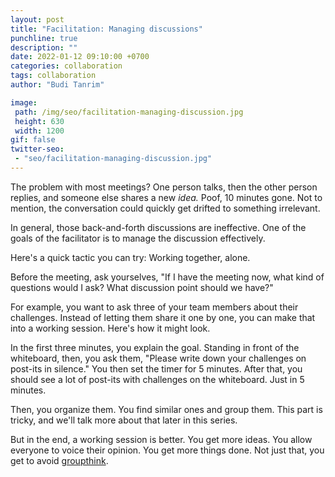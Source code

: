 ```yaml
---
layout: post
title: "Facilitation: Managing discussions"
punchline: true
description: ""
date: 2022-01-12 09:10:00 +0700
categories: collaboration
tags: collaboration
author: "Budi Tanrim"

image:
 path: /img/seo/facilitation-managing-discussion.jpg
 height: 630
 width: 1200
gif: false
twitter-seo: 
 - "seo/facilitation-managing-discussion.jpg"
---
```


The problem with most meetings? One person talks, then the other person replies, and someone else shares a new *idea.* Poof, 10 minutes gone. Not to mention, the conversation could quickly get drifted to something irrelevant.

In general, those back-and-forth discussions are ineffective. One of the goals of the facilitator is to manage the discussion effectively. 

Here's a quick tactic you can try: Working together, alone.

Before the meeting, ask yourselves, "If I have the meeting now, what kind of questions would I ask? What discussion point should we have?" 

For example, you want to ask three of your team members about their challenges. Instead of letting them share it one by one, you can make that into a working session. Here's how it might look.

In the first three minutes, you explain the goal. Standing in front of the whiteboard, then, you ask them, "Please write down your challenges on post-its in silence." You then set the timer for 5 minutes. After that, you should see a lot of post-its with challenges on the whiteboard. Just in 5 minutes.

Then, you organize them. You find similar ones and group them. This part is tricky, and we'll talk more about that later in this series.

But in the end, a working session is better. You get more ideas. You allow everyone to voice their opinion. You get more things done. Not just that, you get to avoid [groupthink](https://buditanrim.co/2021/groupthink/).